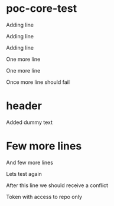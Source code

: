 # poc-core-test

Adding line

Adding line


Adding line

One more line

One more line

Once more line should fail


# header

Added dummy text

# Few more lines

And few more lines

Lets test again

After this line we should receive a conflict

Token with access to repo only
